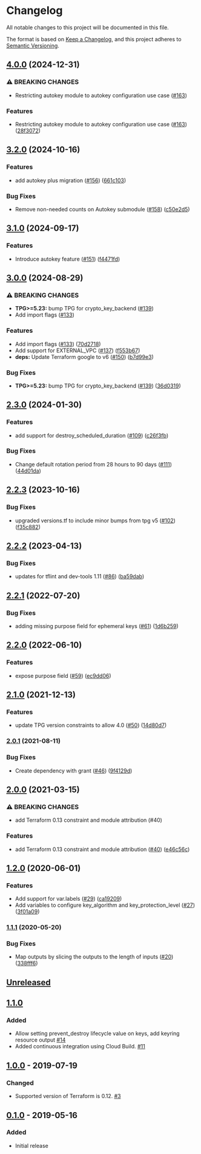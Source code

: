 # Changelog

All notable changes to this project will be documented in this file.

The format is based on
[Keep a Changelog](https://keepachangelog.com/en/1.0.0/),
and this project adheres to
[Semantic Versioning](https://semver.org/spec/v2.0.0.html).

## [4.0.0](https://github.com/terraform-google-modules/terraform-google-kms/compare/v3.2.0...v4.0.0) (2024-12-31)


### ⚠ BREAKING CHANGES

* Restricting autokey module to autokey configuration use case ([#163](https://github.com/terraform-google-modules/terraform-google-kms/issues/163))

### Features

* Restricting autokey module to autokey configuration use case ([#163](https://github.com/terraform-google-modules/terraform-google-kms/issues/163)) ([28f3072](https://github.com/terraform-google-modules/terraform-google-kms/commit/28f307203389a839995af8e420b2858a4538c9bb))

## [3.2.0](https://github.com/terraform-google-modules/terraform-google-kms/compare/v3.1.0...v3.2.0) (2024-10-16)


### Features

* add autokey plus migration ([#156](https://github.com/terraform-google-modules/terraform-google-kms/issues/156)) ([661c103](https://github.com/terraform-google-modules/terraform-google-kms/commit/661c103ee13bf95e88e36c8b9f047a84d20cb99d))


### Bug Fixes

* Remove non-needed counts on Autokey submodule ([#158](https://github.com/terraform-google-modules/terraform-google-kms/issues/158)) ([c50e2d5](https://github.com/terraform-google-modules/terraform-google-kms/commit/c50e2d514851938d328c1da4916249f2dca231b9))

## [3.1.0](https://github.com/terraform-google-modules/terraform-google-kms/compare/v3.0.0...v3.1.0) (2024-09-17)


### Features

* Introduce autokey feature ([#151](https://github.com/terraform-google-modules/terraform-google-kms/issues/151)) ([f4471fd](https://github.com/terraform-google-modules/terraform-google-kms/commit/f4471fd65b36775f10f50f3624f573beadc77b81))

## [3.0.0](https://github.com/terraform-google-modules/terraform-google-kms/compare/v2.3.0...v3.0.0) (2024-08-29)


### ⚠ BREAKING CHANGES

* **TPG>=5.23:** bump TPG for crypto_key_backend ([#139](https://github.com/terraform-google-modules/terraform-google-kms/issues/139))
* Add import flags ([#133](https://github.com/terraform-google-modules/terraform-google-kms/issues/133))

### Features

* Add import flags ([#133](https://github.com/terraform-google-modules/terraform-google-kms/issues/133)) ([70d2718](https://github.com/terraform-google-modules/terraform-google-kms/commit/70d27186756a8fd2860f8107eba511dca5771f8f))
* Add support for EXTERNAL_VPC ([#137](https://github.com/terraform-google-modules/terraform-google-kms/issues/137)) ([f553b67](https://github.com/terraform-google-modules/terraform-google-kms/commit/f553b67d5e8143200a9368e2dd7cbd7e9f455094))
* **deps:** Update Terraform google to v6 ([#150](https://github.com/terraform-google-modules/terraform-google-kms/issues/150)) ([b7d99e3](https://github.com/terraform-google-modules/terraform-google-kms/commit/b7d99e382972642cd5dc33ebc6d4fac7e7e6a36c))


### Bug Fixes

* **TPG>=5.23:** bump TPG for crypto_key_backend ([#139](https://github.com/terraform-google-modules/terraform-google-kms/issues/139)) ([36d0319](https://github.com/terraform-google-modules/terraform-google-kms/commit/36d0319740c7fd751e879df01180e32dcb1cc924))

## [2.3.0](https://github.com/terraform-google-modules/terraform-google-kms/compare/v2.2.3...v2.3.0) (2024-01-30)


### Features

* add support for destroy_scheduled_duration ([#109](https://github.com/terraform-google-modules/terraform-google-kms/issues/109)) ([c26f3fb](https://github.com/terraform-google-modules/terraform-google-kms/commit/c26f3fb91186d809bbc4c7856fe6a73c9b193344))


### Bug Fixes

* Change default rotation period from 28 hours to 90 days  ([#111](https://github.com/terraform-google-modules/terraform-google-kms/issues/111)) ([44d01da](https://github.com/terraform-google-modules/terraform-google-kms/commit/44d01da9fc471b03b48bbf67bc977b7d98a19d79))

## [2.2.3](https://github.com/terraform-google-modules/terraform-google-kms/compare/v2.2.2...v2.2.3) (2023-10-16)


### Bug Fixes

* upgraded versions.tf to include minor bumps from tpg v5 ([#102](https://github.com/terraform-google-modules/terraform-google-kms/issues/102)) ([f35c882](https://github.com/terraform-google-modules/terraform-google-kms/commit/f35c8822ba48b1deff1c996a2cffe83bc9ba59c9))

## [2.2.2](https://github.com/terraform-google-modules/terraform-google-kms/compare/v2.2.1...v2.2.2) (2023-04-13)


### Bug Fixes

* updates for tflint and dev-tools 1.11 ([#86](https://github.com/terraform-google-modules/terraform-google-kms/issues/86)) ([ba59dab](https://github.com/terraform-google-modules/terraform-google-kms/commit/ba59dabda03d1375f63ed2b0c224d99c3bd5702b))

## [2.2.1](https://github.com/terraform-google-modules/terraform-google-kms/compare/v2.2.0...v2.2.1) (2022-07-20)


### Bug Fixes

* adding missing purpose field for ephemeral keys ([#61](https://github.com/terraform-google-modules/terraform-google-kms/issues/61)) ([1d6b259](https://github.com/terraform-google-modules/terraform-google-kms/commit/1d6b259d9796ac1cc76ee424966e2771ee93ee4b))

## [2.2.0](https://github.com/terraform-google-modules/terraform-google-kms/compare/v2.1.0...v2.2.0) (2022-06-10)


### Features

* expose purpose field ([#59](https://github.com/terraform-google-modules/terraform-google-kms/issues/59)) ([ec9dd06](https://github.com/terraform-google-modules/terraform-google-kms/commit/ec9dd06b654b482dd9896adc7ae27f39cf483cf7))

## [2.1.0](https://www.github.com/terraform-google-modules/terraform-google-kms/compare/v2.0.1...v2.1.0) (2021-12-13)


### Features

* update TPG version constraints to allow 4.0 ([#50](https://www.github.com/terraform-google-modules/terraform-google-kms/issues/50)) ([14d80d7](https://www.github.com/terraform-google-modules/terraform-google-kms/commit/14d80d70966ff2ea64481cca83e8acbfff3fa65b))

### [2.0.1](https://www.github.com/terraform-google-modules/terraform-google-kms/compare/v2.0.0...v2.0.1) (2021-08-11)


### Bug Fixes

* Create dependency with grant ([#46](https://www.github.com/terraform-google-modules/terraform-google-kms/issues/46)) ([9f4129d](https://www.github.com/terraform-google-modules/terraform-google-kms/commit/9f4129d87799c1c22c388e1a3808717b09a58ab3))

## [2.0.0](https://www.github.com/terraform-google-modules/terraform-google-kms/compare/v1.2.0...v2.0.0) (2021-03-15)


### ⚠ BREAKING CHANGES

* add Terraform 0.13 constraint and module attribution (#40)

### Features

* add Terraform 0.13 constraint and module attribution ([#40](https://www.github.com/terraform-google-modules/terraform-google-kms/issues/40)) ([e46c56c](https://www.github.com/terraform-google-modules/terraform-google-kms/commit/e46c56c683961ceb750684409cbdfdff4492031d))

## [1.2.0](https://www.github.com/terraform-google-modules/terraform-google-kms/compare/v1.1.1...v1.2.0) (2020-06-01)


### Features

* Add support for var.labels ([#29](https://www.github.com/terraform-google-modules/terraform-google-kms/issues/29)) ([ca19209](https://www.github.com/terraform-google-modules/terraform-google-kms/commit/ca19209f19c4679d9f5d663b05a8c7b9b7edc702))
* Add variables to configure key_algorithm and key_protection_level  ([#27](https://www.github.com/terraform-google-modules/terraform-google-kms/issues/27)) ([3f01a09](https://www.github.com/terraform-google-modules/terraform-google-kms/commit/3f01a09f816da0b39f1ab35bed8f6cea694bed57))

### [1.1.1](https://www.github.com/terraform-google-modules/terraform-google-kms/compare/v1.1.0...v1.1.1) (2020-05-20)


### Bug Fixes

* Map outputs by slicing the outputs to the length of inputs ([#20](https://www.github.com/terraform-google-modules/terraform-google-kms/issues/20)) ([338fff6](https://www.github.com/terraform-google-modules/terraform-google-kms/commit/338fff65ea1ae1cefcb40ed8166268d4400b7038))

## [Unreleased]

## [1.1.0]

### Added

- Allow setting prevent_destroy lifecycle value on keys, add keyring resource output [#14]
- Added continuous integration using Cloud Build. [#11]

## [1.0.0] - 2019-07-19

### Changed

- Supported version of Terraform is 0.12. [#3]

## [0.1.0] - 2019-05-16

### Added

- Initial release

[Unreleased]: https://github.com/terraform-google-modules/terraform-google-kms/compare/v1.0.0...HEAD
[1.1.0]: https://github.com/terraform-google-modules/terraform-google-kms/releases/tag/v1.1.0
[1.0.0]: https://github.com/terraform-google-modules/terraform-google-kms/releases/tag/v1.0.0
[0.1.0]: https://github.com/terraform-google-modules/terraform-google-kms/releases/tag/v0.1.0

[#14]: https://github.com/terraform-google-modules/terraform-google-kms/pull/11
[#11]: https://github.com/terraform-google-modules/terraform-google-kms/pull/11
[#3]: https://github.com/terraform-google-modules/terraform-google-kms/pull/3
